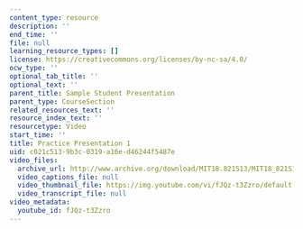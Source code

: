 ```yaml
---
content_type: resource
description: ''
end_time: ''
file: null
learning_resource_types: []
license: https://creativecommons.org/licenses/by-nc-sa/4.0/
ocw_type: ''
optional_tab_title: ''
optional_text: ''
parent_title: Sample Student Presentation
parent_type: CourseSection
related_resources_text: ''
resource_index_text: ''
resourcetype: Video
start_time: ''
title: Practice Presentation 1
uid: c021c513-9b3c-0319-a16e-d46244f5487e
video_files:
  archive_url: http://www.archive.org/download/MIT18.821S13/MIT18_821S13_practice_presentation_1_300k.mp4
  video_captions_file: null
  video_thumbnail_file: https://img.youtube.com/vi/fJQz-t3Zzro/default.jpg
  video_transcript_file: null
video_metadata:
  youtube_id: fJQz-t3Zzro
---
```

